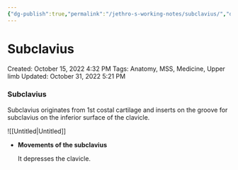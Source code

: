 ```yaml
---
{"dg-publish":true,"permalink":"/jethro-s-working-notes/subclavius/","dgPassFrontmatter":true}
---
```



# Subclavius

Created: October 15, 2022 4:32 PM
Tags: Anatomy, MSS, Medicine, Upper limb
Updated: October 31, 2022 5:21 PM

### Subclavius

Subclavius originates from 1st costal cartilage and inserts on the groove for subclavius on the inferior surface of the clavicle. 

![[Untitled\|Untitled]]

- ******************************************************Movements of the subclavius******************************************************
    
    It depresses the clavicle.